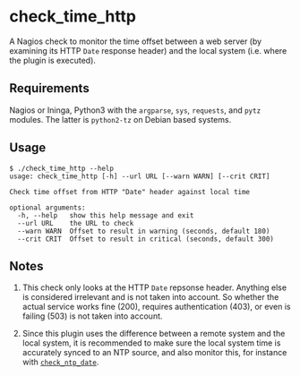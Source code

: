 # check\_time\_http


A Nagios check to monitor the time offset between a web server (by examining its HTTP `Date` response header) and the local system (i.e. where the plugin is executed).


## Requirements

Nagios or Ininga, Python3 with the `argparse`, `sys`, `requests`, and `pytz` modules. The latter is `python2-tz` on Debian based systems.

## Usage
```
$ ./check_time_http --help
usage: check_time_http [-h] --url URL [--warn WARN] [--crit CRIT]

Check time offset from HTTP "Date" header against local time

optional arguments:
  -h, --help   show this help message and exit
  --url URL    the URL to check
  --warn WARN  Offset to result in warning (seconds, default 180)
  --crit CRIT  Offset to result in critical (seconds, default 300)
```

## Notes
1. This check only looks at the HTTP `Date` repsonse header. Anything else is considered irrelevant and is not taken into account. So whether the actual service works fine (200), requires authentication (403), or even is failing (503) is not taken into account.


2. Since this plugin uses the difference between a remote system and the local system, it is recommended to make sure the local system time is accurately synced to an NTP source, and also monitor this, for instance with [`check_ntp_date`](https://www.monitoring-plugins.org/doc/man/check_ntp_time.html).